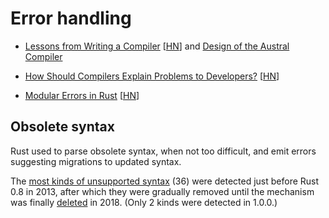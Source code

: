 # Error handling

- [Lessons from Writing a Compiler](https://borretti.me/article/lessons-writing-compiler#err)
  [[HN](https://news.ycombinator.com/item?id=32100880)] and
  [Design of the Austral Compiler](https://borretti.me/article/design-austral-compiler#errors)

- [How Should Compilers Explain Problems to Developers?](https://static.barik.net/barik/publications/fse2018/barik_fse18.pdf)
  [[HN](https://news.ycombinator.com/item?id=35319824)]

- [Modular Errors in Rust](https://sabrinajewson.org/blog/errors)
  [[HN](https://news.ycombinator.com/item?id=35502874)]

## Obsolete syntax

Rust used to parse obsolete syntax, when not too difficult, and emit errors
suggesting migrations to updated syntax.

The [most kinds of unsupported syntax](https://github.com/rust-lang/rust/blob/4b266f1c0df9732bbdea44b0df3d459d4cf2756d/src/libsyntax/parse/obsolete.rs)
(36) were detected just before Rust 0.8 in 2013, after which they were gradually
removed until the mechanism was finally [deleted](https://github.com/rust-lang/rust/pull/49395)
in 2018. (Only 2 kinds were detected in 1.0.0.)
